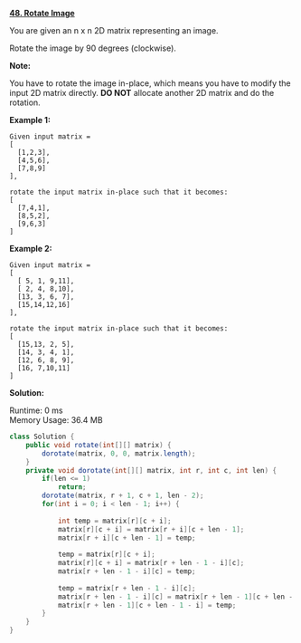 **[48. Rotate Image](https://leetcode.com/problems/rotate-image/)**

You are given an n x n 2D matrix representing an image.

Rotate the image by 90 degrees (clockwise).

**Note:**

You have to rotate the image in-place, which means you have to modify the input 2D matrix directly. **DO NOT** allocate another 2D matrix and do the rotation.

**Example 1:**

```
Given input matrix = 
[
  [1,2,3],
  [4,5,6],
  [7,8,9]
],

rotate the input matrix in-place such that it becomes:
[
  [7,4,1],
  [8,5,2],
  [9,6,3]
]

```

**Example 2:**

```
Given input matrix =
[
  [ 5, 1, 9,11],
  [ 2, 4, 8,10],
  [13, 3, 6, 7],
  [15,14,12,16]
], 

rotate the input matrix in-place such that it becomes:
[
  [15,13, 2, 5],
  [14, 3, 4, 1],
  [12, 6, 8, 9],
  [16, 7,10,11]
]

```

**Solution:**

Runtime: 0 ms<br/>
Memory Usage: 36.4 MB

```java
class Solution {
    public void rotate(int[][] matrix) {
        dorotate(matrix, 0, 0, matrix.length);        
    }
    private void dorotate(int[][] matrix, int r, int c, int len) {
        if(len <= 1)
            return;
        dorotate(matrix, r + 1, c + 1, len - 2);
        for(int i = 0; i < len - 1; i++) {
            
            int temp = matrix[r][c + i];
            matrix[r][c + i] = matrix[r + i][c + len - 1];
            matrix[r + i][c + len - 1] = temp;
            
            temp = matrix[r][c + i];
            matrix[r][c + i] = matrix[r + len - 1 - i][c];
            matrix[r + len - 1 - i][c] = temp;
            
            temp = matrix[r + len - 1 - i][c];
            matrix[r + len - 1 - i][c] = matrix[r + len - 1][c + len - 1 - i];
            matrix[r + len - 1][c + len - 1 - i] = temp; 
        }
    }
}

```


